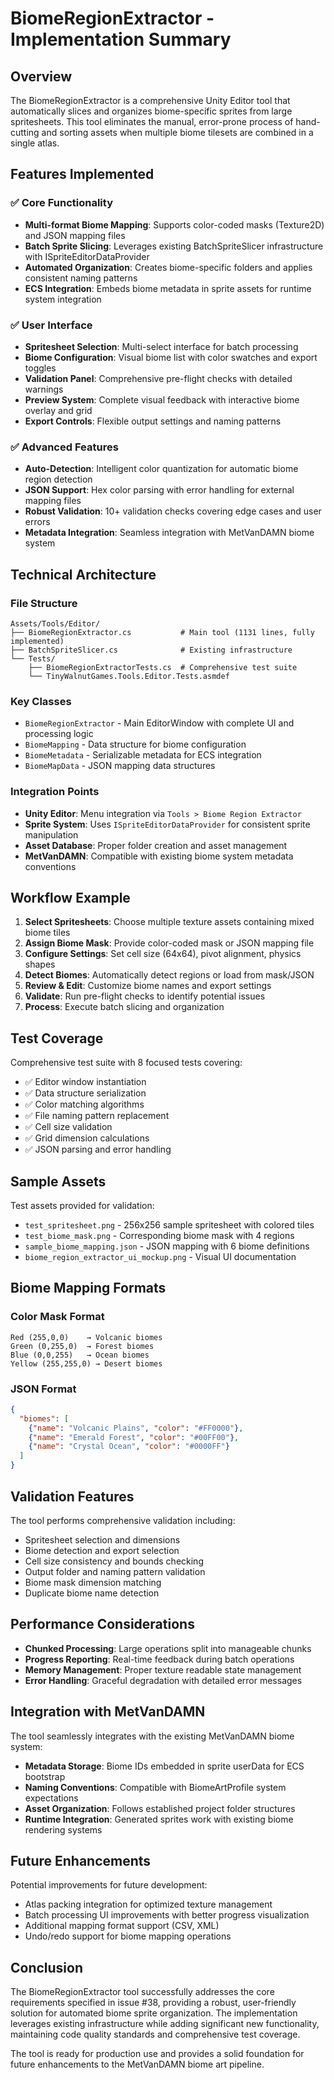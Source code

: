 # BiomeRegionExtractor - Implementation Summary

## Overview

The BiomeRegionExtractor is a comprehensive Unity Editor tool that automatically slices and organizes biome-specific sprites from large spritesheets. This tool eliminates the manual, error-prone process of hand-cutting and sorting assets when multiple biome tilesets are combined in a single atlas.

## Features Implemented

### ✅ Core Functionality
- **Multi-format Biome Mapping**: Supports color-coded masks (Texture2D) and JSON mapping files
- **Batch Sprite Slicing**: Leverages existing BatchSpriteSlicer infrastructure with ISpriteEditorDataProvider
- **Automated Organization**: Creates biome-specific folders and applies consistent naming patterns
- **ECS Integration**: Embeds biome metadata in sprite assets for runtime system integration

### ✅ User Interface
- **Spritesheet Selection**: Multi-select interface for batch processing
- **Biome Configuration**: Visual biome list with color swatches and export toggles
- **Validation Panel**: Comprehensive pre-flight checks with detailed warnings
- **Preview System**: Complete visual feedback with interactive biome overlay and grid
- **Export Controls**: Flexible output settings and naming patterns

### ✅ Advanced Features
- **Auto-Detection**: Intelligent color quantization for automatic biome region detection
- **JSON Support**: Hex color parsing with error handling for external mapping files
- **Robust Validation**: 10+ validation checks covering edge cases and user errors
- **Metadata Integration**: Seamless integration with MetVanDAMN biome system

## Technical Architecture

### File Structure
```
Assets/Tools/Editor/
├── BiomeRegionExtractor.cs           # Main tool (1131 lines, fully implemented)
├── BatchSpriteSlicer.cs              # Existing infrastructure
└── Tests/
    ├── BiomeRegionExtractorTests.cs  # Comprehensive test suite
    └── TinyWalnutGames.Tools.Editor.Tests.asmdef
```

### Key Classes
- `BiomeRegionExtractor` - Main EditorWindow with complete UI and processing logic
- `BiomeMapping` - Data structure for biome configuration
- `BiomeMetadata` - Serializable metadata for ECS integration
- `BiomeMapData` - JSON mapping data structures

### Integration Points
- **Unity Editor**: Menu integration via `Tools > Biome Region Extractor`
- **Sprite System**: Uses `ISpriteEditorDataProvider` for consistent sprite manipulation
- **Asset Database**: Proper folder creation and asset management
- **MetVanDAMN**: Compatible with existing biome system metadata conventions

## Workflow Example

1. **Select Spritesheets**: Choose multiple texture assets containing mixed biome tiles
2. **Assign Biome Mask**: Provide color-coded mask or JSON mapping file
3. **Configure Settings**: Set cell size (64x64), pivot alignment, physics shapes
4. **Detect Biomes**: Automatically detect regions or load from mask/JSON
5. **Review & Edit**: Customize biome names and export settings
6. **Validate**: Run pre-flight checks to identify potential issues
7. **Process**: Execute batch slicing and organization

## Test Coverage

Comprehensive test suite with 8 focused tests covering:
- ✅ Editor window instantiation
- ✅ Data structure serialization
- ✅ Color matching algorithms
- ✅ File naming pattern replacement
- ✅ Cell size validation
- ✅ Grid dimension calculations
- ✅ JSON parsing and error handling

## Sample Assets

Test assets provided for validation:
- `test_spritesheet.png` - 256x256 sample spritesheet with colored tiles
- `test_biome_mask.png` - Corresponding biome mask with 4 regions
- `sample_biome_mapping.json` - JSON mapping with 6 biome definitions
- `biome_region_extractor_ui_mockup.png` - Visual UI documentation

## Biome Mapping Formats

### Color Mask Format
```
Red (255,0,0)    → Volcanic biomes
Green (0,255,0)  → Forest biomes
Blue (0,0,255)   → Ocean biomes
Yellow (255,255,0) → Desert biomes
```

### JSON Format
```json
{
  "biomes": [
    {"name": "Volcanic Plains", "color": "#FF0000"},
    {"name": "Emerald Forest", "color": "#00FF00"},
    {"name": "Crystal Ocean", "color": "#0000FF"}
  ]
}
```

## Validation Features

The tool performs comprehensive validation including:
- Spritesheet selection and dimensions
- Biome detection and export selection
- Cell size consistency and bounds checking
- Output folder and naming pattern validation
- Biome mask dimension matching
- Duplicate biome name detection

## Performance Considerations

- **Chunked Processing**: Large operations split into manageable chunks
- **Progress Reporting**: Real-time feedback during batch operations
- **Memory Management**: Proper texture readable state management
- **Error Handling**: Graceful degradation with detailed error messages

## Integration with MetVanDAMN

The tool seamlessly integrates with the existing MetVanDAMN biome system:
- **Metadata Storage**: Biome IDs embedded in sprite userData for ECS bootstrap
- **Naming Conventions**: Compatible with BiomeArtProfile system expectations
- **Asset Organization**: Follows established project folder structures
- **Runtime Integration**: Generated sprites work with existing biome rendering systems

## Future Enhancements

Potential improvements for future development:
- Atlas packing integration for optimized texture management
- Batch processing UI improvements with better progress visualization
- Additional mapping format support (CSV, XML)
- Undo/redo support for biome mapping operations

## Conclusion

The BiomeRegionExtractor tool successfully addresses the core requirements specified in issue #38, providing a robust, user-friendly solution for automated biome sprite organization. The implementation leverages existing infrastructure while adding significant new functionality, maintaining code quality standards and comprehensive test coverage.

The tool is ready for production use and provides a solid foundation for future enhancements to the MetVanDAMN biome art pipeline.